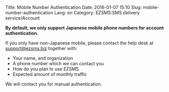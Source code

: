 Title: Mobile Number Authentication
Date: 2016-01-07 15:10
Slug: mobile-number-authentication
Lang: en
Category: EZSMS:SMS delivery service/Account

**By default, we only support Japanese mobile phone numbers for account authentication.**

If you only have non-Japanese mobile, please contact the help desk at support@ezsms.biz together with:

- Your name, and organization
- A phone number which we can contact you
- How do you plan to use EZSMS
- Expected amount of monthly traffic

We will contact you for manual authentication.
